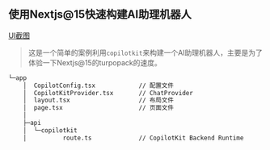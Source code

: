 


## 使用Nextjs@15快速构建AI助理机器人

[UI截图](doc/image.png)


> 这是一个简单的案例利用`copilotkit`来构建一个AI助理机器人，主要是为了体验一下Nextjs@15的turpopack的速度。

```bash
└─app
    │  CopilotConfig.tsx            // 配置文件
    │  CopilotKitProvider.tsx       // ChatProvider
    │  layout.tsx                   // 布局文件
    │  page.tsx                     // 页面文件 
    │
    ├─api
    │  └─copilotkit
    │          route.ts             // CopilotKit Backend Runtime
```






